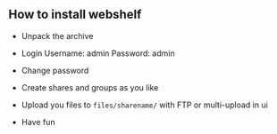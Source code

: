 How to install webshelf
-----------------------

- Unpack the  archive
- Login
  Username: admin
  Password: admin

- Change password
- Create shares and groups as you like
- Upload you files to `files/sharename/` with FTP or multi-upload in ui
- Have fun
